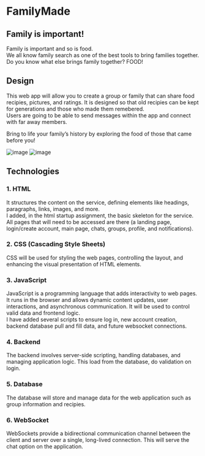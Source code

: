 # FamilyMade

## Family is important!
Family is important and so is food.<br>
We all know family search as one of the best tools to bring families together.<br>
Do you know what else brings family together? FOOD!<br>

## Design
This web app will allow you to create a group or family that can share food recipies, pictures, and ratings. It is designed so that old recipies can be kept for generations and those who made them remebered.<br>
Users are going to be able to send messages within the app and connect with far away members.


Bring to life your family’s history by exploring the food of those that came before you!

![image](https://github.com/jhgirald/cs260-startup/assets/63177251/34c130e1-85f3-4694-b46b-eeaf864d685f)
![image](https://github.com/jhgirald/cs260-startup/assets/63177251/bc81603a-7392-4d4f-b680-aad23b242731)


## Technologies
### 1. HTML
It structures the content on the service, defining elements like headings, paragraphs, links, images, and more.<br>
I added, in the html startup assignment, the basic skeleton for the service. All pages that will need to be accessed are there (a landing page, login/create account, main page, chats, groups, profile, and notifications).

### 2. CSS (Cascading Style Sheets)
CSS will be used for styling the web pages, controlling the layout, and enhancing the visual presentation of HTML elements.

### 3. JavaScript
JavaScript is a programming language that adds interactivity to web pages. It runs in the browser and allows dynamic content updates, user interactions, and asynchronous communication. It will be used to control valid data and frontend logic.<br>
I have added several scripts to ensure log in, new account creation, backend database pull and fill data, and future websocket connections.

### 4. Backend
The backend involves server-side scripting, handling databases, and managing application logic. This load from the database, do validation on login.

### 5. Database
The database will store and manage data for the web application such as group information and recipies.

### 6. WebSocket
WebSockets provide a bidirectional communication channel between the client and server over a single, long-lived connection. This will serve the chat option on the application.
